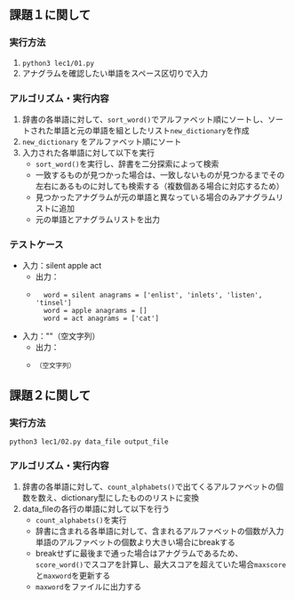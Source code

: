 ## 課題１に関して
### 実行方法
1. `python3 lec1/01.py `
2. アナグラムを確認したい単語をスペース区切りで入力

### アルゴリズム・実行内容
1. 辞書の各単語に対して、`sort_word()`でアルファベット順にソートし、ソートされた単語と元の単語を組としたリスト`new_dictionary`を作成
2. `new_dictionary` をアルファベット順にソート
3. 入力された各単語に対して以下を実行
    - `sort_word()`を実行し、辞書を二分探索によって検索
    - 一致するものが見つかった場合は、一致しないものが見つかるまでその左右にあるものに対しても検索する（複数個ある場合に対応するため）
    - 見つかったアナグラムが元の単語と異なっている場合のみアナグラムリストに追加
    - 元の単語とアナグラムリストを出力

### テストケース
- 入力：silent apple act
    - 出力：
    - ```
        word = silent anagrams = ['enlist', 'inlets', 'listen', 'tinsel']
        word = apple anagrams = []
        word = act anagrams = ['cat']
        ```
- 入力：""（空文字列）
    - 出力：
    -   ```
        （空文字列）
        ```
## 課題２に関して
### 実行方法
`python3 lec1/02.py data_file output_file`

### アルゴリズム・実行内容
1. 辞書の各単語に対して、`count_alphabets()`で出てくるアルファベットの個数を数え、dictionary型にしたもののリストに変換
2. data_fileの各行の単語に対して以下を行う
    - `count_alphabets()`を実行
    - 辞書に含まれる各単語に対して、含まれるアルファベットの個数が入力単語のアルファベットの個数より大きい場合にbreakする
    - breakせずに最後まで通った場合はアナグラムであるため、`score_word()`でスコアを計算し、最大スコアを超えていた場合`maxscore`と`maxword`を更新する
    - `maxword`をファイルに出力する